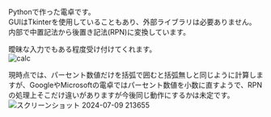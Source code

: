 Pythonで作った電卓です。  
GUIはTkinterを使用していることもあり、外部ライブラリは必要ありません。  
内部で中置記法から後置き記法(RPN)に変換しています。

曖昧な入力でもある程度受け付けてくれます。  
![calc](https://github.com/ryozitaro/calculator/assets/126104168/bfec1845-f196-4e4e-9207-4ca977e4b98d)

現時点では、パーセント数値だけを括弧で囲むと括弧無しと同じように計算しますが、GoogleやMicrosoftの電卓ではパーセント数値を小数に直すようで、RPNの処理上そこだけ違いがありますが今後同じ動作にするかは未定です。  
![スクリーンショット 2024-07-09 213655](https://github.com/ryozitaro/calculator/assets/126104168/ee64dd34-ac59-4dbe-b3b2-b6ed079633a2)
